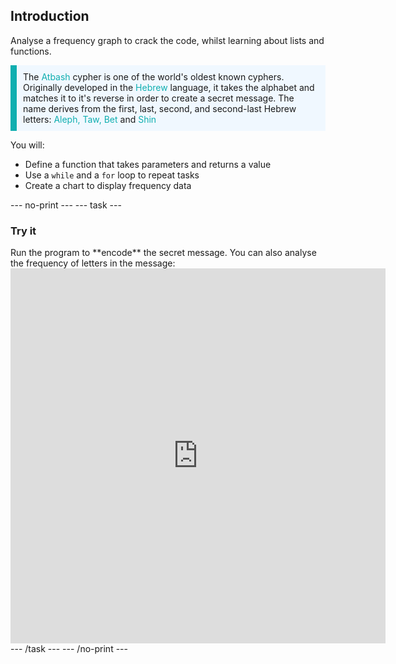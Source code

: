 ## Introduction

Analyse a frequency graph to crack the code, whilst learning about lists and functions. 

<p style="border-left: solid; border-width:10px; border-color: #0faeb0; background-color: aliceblue; padding: 10px;">
The <span style="color: #0faeb0">Atbash</span> cypher is one of the world's oldest known cyphers. Originally developed in the <span style="color: #0faeb0">Hebrew</span> language, it takes the alphabet and matches it to it's reverse in order to create a secret message. The name derives from the first, last, second, and second-last Hebrew letters: <span style="color: #0faeb0">Aleph, Taw, Bet </span> and <span style="color: #0faeb0">Shin</span></p>

You will:
+ Define a function that takes parameters and returns a value
+ Use a `while` and a `for` loop to repeat tasks 
+ Create a chart to display frequency data


--- no-print ---
--- task ---
### Try it
<div style="display: flex; flex-wrap: wrap">
<div style="flex-basis: 175px; flex-grow: 1">  
Run the program to **encode** the secret message. You can also analyse the frequency of letters in the message:
</div>
<div class="trinket">
<iframe src="https://trinket.io/embed/python/a867876e98?outputOnly=true&runOption=run" width="600" height="600" frameborder="0" marginwidth="0" marginheight="0" allowfullscreen></iframe>
</div>
</div>
--- /task ---
--- /no-print ---
